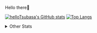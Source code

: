 <p>Hello there👋</p>

[![helloTsubasa's GitHub stats](https://github-readme-stats.vercel.app/api?username=helloTsubasa)](https://github.com/anuraghazra/github-readme-stats)
[![Top Langs](https://github-readme-stats.vercel.app/api/top-langs/?username=helloTsubasa)](https://github.com/anuraghazra/github-readme-stats)


<details>

<summary> Other Stats </summary>
 
[![trophy](https://github-profile-trophy.vercel.app/?username=helloTsubasa&no-frame=true&theme=onedark)](https://github.com/ryo-ma/github-profile-trophy)
[![Contribution Stats](https://github-contribution-stats.vercel.app/api/?username=helloTsubasa)](https://github.com/LordDashMe/github-contribution-stats/)

</details>
